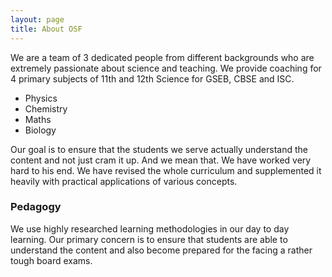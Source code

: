 ```yaml
---
layout: page
title: About OSF
---
```


We are a team of 3 dedicated people from different backgrounds who are extremely passionate about science and teaching. We provide coaching for 4 primary subjects of 11th and 12th Science for GSEB, CBSE and ISC. 

* Physics
* Chemistry
* Maths 
* Biology

Our goal is to ensure that the students we serve actually understand the content and not just cram it up. And we mean that. We have worked very hard to his end. We have revised the whole curriculum and supplemented it heavily with practical applications of various concepts. 


### Pedagogy ###

We use highly researched learning methodologies in our day to day learning. Our primary concern is to ensure that students are able to understand the content and also become prepared for the facing a rather tough board exams.

